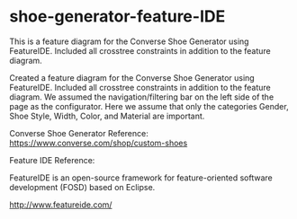 # shoe-generator-feature-IDE
 This is a feature diagram for the Converse Shoe Generator using FeatureIDE. Included all crosstree constraints in addition to the feature diagram.
 
Created a feature diagram for the Converse Shoe Generator using FeatureIDE. Included all crosstree constraints in addition to the feature diagram. We assumed the navigation/filtering bar on the left side of the page as the configurator. Here we assume that only the categories Gender, Shoe Style, Width, Color, and Material
are important.

Converse Shoe Generator Reference: https://www.converse.com/shop/custom-shoes

Feature IDE Reference:

FeatureIDE is an open-source framework for feature-oriented software development (FOSD) based on Eclipse.

http://www.featureide.com/
